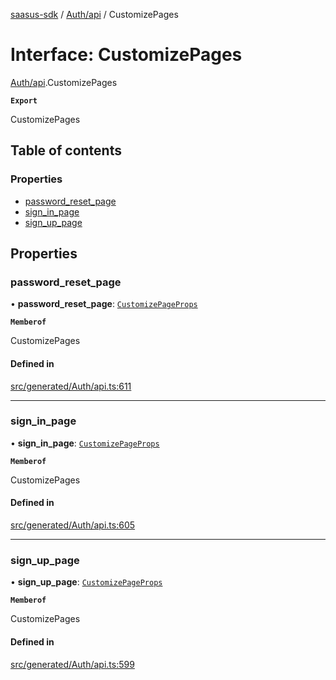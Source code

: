 [saasus-sdk](../README.md) / [Auth/api](../modules/Auth_api.md) / CustomizePages

# Interface: CustomizePages

[Auth/api](../modules/Auth_api.md).CustomizePages

**`Export`**

CustomizePages

## Table of contents

### Properties

- [password\_reset\_page](Auth_api.CustomizePages.md#password_reset_page)
- [sign\_in\_page](Auth_api.CustomizePages.md#sign_in_page)
- [sign\_up\_page](Auth_api.CustomizePages.md#sign_up_page)

## Properties

### password\_reset\_page

• **password\_reset\_page**: [`CustomizePageProps`](Auth_api.CustomizePageProps.md)

**`Memberof`**

CustomizePages

#### Defined in

[src/generated/Auth/api.ts:611](https://github.com/saasus-platform/saasus-sdk-javascript/blob/2c78b0a/src/generated/Auth/api.ts#L611)

___

### sign\_in\_page

• **sign\_in\_page**: [`CustomizePageProps`](Auth_api.CustomizePageProps.md)

**`Memberof`**

CustomizePages

#### Defined in

[src/generated/Auth/api.ts:605](https://github.com/saasus-platform/saasus-sdk-javascript/blob/2c78b0a/src/generated/Auth/api.ts#L605)

___

### sign\_up\_page

• **sign\_up\_page**: [`CustomizePageProps`](Auth_api.CustomizePageProps.md)

**`Memberof`**

CustomizePages

#### Defined in

[src/generated/Auth/api.ts:599](https://github.com/saasus-platform/saasus-sdk-javascript/blob/2c78b0a/src/generated/Auth/api.ts#L599)
